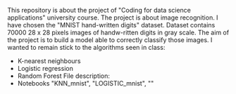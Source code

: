 This repository is about the project of "Coding for data science applications" university course.
The project is about image recognition. I have chosen the "MNIST hand-written digits" dataset. Dataset contains 70000 28 x 28 pixels images of handw-ritten digits in gray scale.
The aim of the project is to build a model able to correctly classify those images.
I wanted to remain stick to the algorithms seen in class:
- K-nearest neighbours
- Logistic regression
- Random Forest
File description:
- Notebooks "KNN_mnist", "LOGISTIC_mnist", ""
